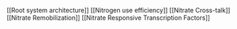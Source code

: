 [[Root system architecture]]
[[Nitrogen use efficiency]]
[[Nitrate Cross-talk]]
[[Nitrate Remobilization]]
[[Nitrate Responsive Transcription Factors]]
